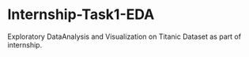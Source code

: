 # Internship-Task1-EDA
Exploratory DataAnalysis and Visualization on Titanic Dataset as part of internship.
